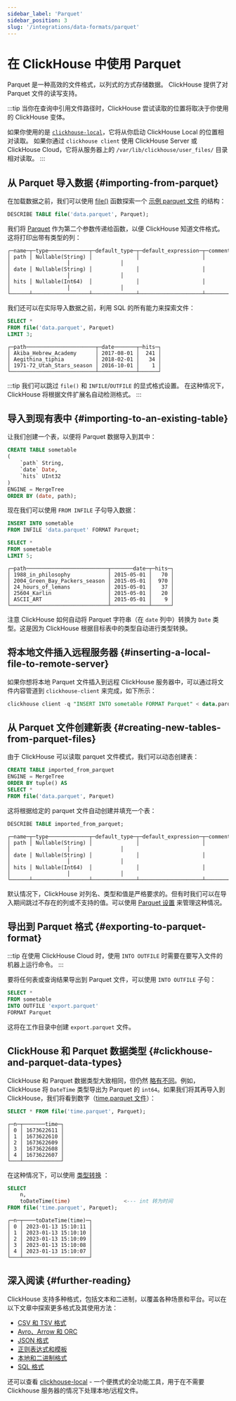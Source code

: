 ```yaml
---
sidebar_label: 'Parquet'
sidebar_position: 3
slug: '/integrations/data-formats/parquet'
---
```



# 在 ClickHouse 中使用 Parquet

Parquet 是一种高效的文件格式，以列式的方式存储数据。
ClickHouse 提供了对 Parquet 文件的读写支持。

:::tip
当你在查询中引用文件路径时，ClickHouse 尝试读取的位置将取决于你使用的 ClickHouse 变体。

如果你使用的是 [`clickhouse-local`](/operations/utilities/clickhouse-local.md)，它将从你启动 ClickHouse Local 的位置相对读取。
如果你通过 `clickhouse client` 使用 ClickHouse Server 或 ClickHouse Cloud，它将从服务器上的 `/var/lib/clickhouse/user_files/` 目录相对读取。
:::

## 从 Parquet 导入数据 {#importing-from-parquet}

在加载数据之前，我们可以使用 [file()](/sql-reference/functions/files.md/#file) 函数探索一个 [示例 parquet 文件](assets/data.parquet) 的结构：

```sql
DESCRIBE TABLE file('data.parquet', Parquet);
```

我们将 [Parquet](/interfaces/formats.md/#data-format-parquet) 作为第二个参数传递给函数，以便 ClickHouse 知道文件格式。 这将打印出带有类型的列：

```response
┌─name─┬─type─────────────┬─default_type─┬─default_expression─┬─comment─┬─codec_expression─┬─ttl_expression─┐
│ path │ Nullable(String) │              │                    │         │                  │                │
│ date │ Nullable(String) │              │                    │         │                  │                │
│ hits │ Nullable(Int64)  │              │                    │         │                  │                │
└──────┴──────────────────┴──────────────┴────────────────────┴─────────┴──────────────────┴────────────────┘
```

我们还可以在实际导入数据之前，利用 SQL 的所有能力来探索文件：

```sql
SELECT *
FROM file('data.parquet', Parquet)
LIMIT 3;
```
```response
┌─path──────────────────────┬─date───────┬─hits─┐
│ Akiba_Hebrew_Academy      │ 2017-08-01 │  241 │
│ Aegithina_tiphia          │ 2018-02-01 │   34 │
│ 1971-72_Utah_Stars_season │ 2016-10-01 │    1 │
└───────────────────────────┴────────────┴──────┘
```

:::tip
我们可以跳过 `file()` 和 `INFILE`/`OUTFILE` 的显式格式设置。
在这种情况下，ClickHouse 将根据文件扩展名自动检测格式。
:::

## 导入到现有表中 {#importing-to-an-existing-table}

让我们创建一个表，以便将 Parquet 数据导入到其中：

```sql
CREATE TABLE sometable
(
    `path` String,
    `date` Date,
    `hits` UInt32
)
ENGINE = MergeTree
ORDER BY (date, path);
```

现在我们可以使用 `FROM INFILE` 子句导入数据：

```sql
INSERT INTO sometable
FROM INFILE 'data.parquet' FORMAT Parquet;

SELECT *
FROM sometable
LIMIT 5;
```
```response
┌─path──────────────────────────┬───────date─┬─hits─┐
│ 1988_in_philosophy            │ 2015-05-01 │   70 │
│ 2004_Green_Bay_Packers_season │ 2015-05-01 │  970 │
│ 24_hours_of_lemans            │ 2015-05-01 │   37 │
│ 25604_Karlin                  │ 2015-05-01 │   20 │
│ ASCII_ART                     │ 2015-05-01 │    9 │
└───────────────────────────────┴────────────┴──────┘
```

注意 ClickHouse 如何自动将 Parquet 字符串（在 `date` 列中）转换为 `Date` 类型。这是因为 ClickHouse 根据目标表中的类型自动进行类型转换。

## 将本地文件插入远程服务器 {#inserting-a-local-file-to-remote-server}

如果你想将本地 Parquet 文件插入到远程 ClickHouse 服务器中，可以通过将文件内容管道到 `clickhouse-client` 来完成，如下所示：

```sql
clickhouse client -q "INSERT INTO sometable FORMAT Parquet" < data.parquet
```

## 从 Parquet 文件创建新表 {#creating-new-tables-from-parquet-files}

由于 ClickHouse 可以读取 parquet 文件模式，我们可以动态创建表：

```sql
CREATE TABLE imported_from_parquet
ENGINE = MergeTree
ORDER BY tuple() AS
SELECT *
FROM file('data.parquet', Parquet)
```

这将根据给定的 parquet 文件自动创建并填充一个表：

```sql
DESCRIBE TABLE imported_from_parquet;
```
```response
┌─name─┬─type─────────────┬─default_type─┬─default_expression─┬─comment─┬─codec_expression─┬─ttl_expression─┐
│ path │ Nullable(String) │              │                    │         │                  │                │
│ date │ Nullable(String) │              │                    │         │                  │                │
│ hits │ Nullable(Int64)  │              │                    │         │                  │                │
└──────┴──────────────────┴──────────────┴────────────────────┴─────────┴──────────────────┴────────────────┘
```

默认情况下，ClickHouse 对列名、类型和值是严格要求的。但有时我们可以在导入期间跳过不存在的列或不支持的值。可以使用 [Parquet 设置](/interfaces/formats/Parquet#format-settings) 来管理这种情况。

## 导出到 Parquet 格式 {#exporting-to-parquet-format}

:::tip
在使用 ClickHouse Cloud 时，使用 `INTO OUTFILE` 时需要在要写入文件的机器上运行命令。
:::

要将任何表或查询结果导出到 Parquet 文件，可以使用 `INTO OUTFILE` 子句：

```sql
SELECT *
FROM sometable
INTO OUTFILE 'export.parquet'
FORMAT Parquet
```

这将在工作目录中创建 `export.parquet` 文件。

## ClickHouse 和 Parquet 数据类型 {#clickhouse-and-parquet-data-types}

ClickHouse 和 Parquet 数据类型大致相同，但仍然 [略有不同](/interfaces/formats/Parquet#data-types-matching-parquet)。例如，ClickHouse 将 `DateTime` 类型导出为 Parquet 的 `int64`。如果我们将其再导入到 ClickHouse，我们将看到数字（[time.parquet 文件](assets/time.parquet)）：

```sql
SELECT * FROM file('time.parquet', Parquet);
```
```response
┌─n─┬───────time─┐
│ 0 │ 1673622611 │
│ 1 │ 1673622610 │
│ 2 │ 1673622609 │
│ 3 │ 1673622608 │
│ 4 │ 1673622607 │
└───┴────────────┘
```

在这种情况下，可以使用 [类型转换](/sql-reference/functions/type-conversion-functions.md) ：

```sql
SELECT
    n,
    toDateTime(time)                 <--- int 转为时间
FROM file('time.parquet', Parquet);
```
```response
┌─n─┬────toDateTime(time)─┐
│ 0 │ 2023-01-13 15:10:11 │
│ 1 │ 2023-01-13 15:10:10 │
│ 2 │ 2023-01-13 15:10:09 │
│ 3 │ 2023-01-13 15:10:08 │
│ 4 │ 2023-01-13 15:10:07 │
└───┴─────────────────────┘
```

## 深入阅读 {#further-reading}

ClickHouse 支持多种格式，包括文本和二进制，以覆盖各种场景和平台。可以在以下文章中探索更多格式及其使用方法：

- [CSV 和 TSV 格式](csv-tsv.md)
- [Avro、Arrow 和 ORC](arrow-avro-orc.md)
- [JSON 格式](/integrations/data-ingestion/data-formats/json/intro.md)
- [正则表达式和模板](templates-regex.md)
- [本地和二进制格式](binary.md)
- [SQL 格式](sql.md)

还可以查看 [clickhouse-local](https://clickhouse.com/blog/extracting-converting-querying-local-files-with-sql-clickhouse-local) - 一个便携式的全功能工具，用于在不需要 Clickhouse 服务器的情况下处理本地/远程文件。
